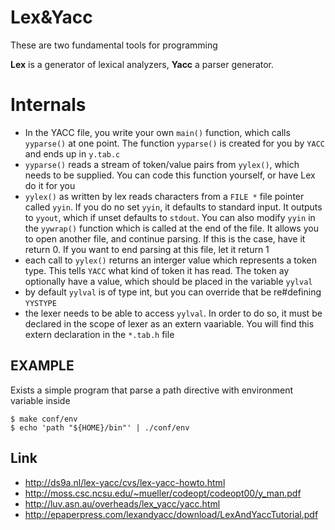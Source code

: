 # Lex&Yacc

These are two fundamental tools for programming

**Lex** is a generator of lexical analyzers, **Yacc** a parser generator.

# Internals

- In the YACC file, you write your own ``main()`` function, which calls ``yyparse()`` at one point.
The function ``yyparse()`` is created for you by ``YACC`` and ends up in ``y.tab.c``
- ``yyparse()`` reads a stream of token/value pairs from ``yylex()``, which needs to be supplied.
You can code this function yourself, or have Lex do it for you
- ``yylex()`` as written by lex reads characters from a ``FILE *`` file pointer called ``yyin``. If you
do no set ``yyin``, it defaults to standard input. It outputs to ``yyout``, which if unset defaults to ``stdout``.
    You can also modify ``yyin`` in the ``yywrap()`` function which is called at the end of the file. It allows
    you to open another file, and continue parsing. If this is the case, have it return 0. If you want to
    end parsing at this file, let it return 1
- each call to ``yylex()`` returns an interger value which represents a token type. This tells ``YACC`` what
kind of token it has read. The token ay optionally have a value, which should be placed in the variable ``yylval``
- by default ``yylval`` is of type int, but you can override that be re#defining ``YYSTYPE``
- the lexer needs to be able to access ``yylval``. In order to do so, it must be declared in the scope
of lexer as an extern vaariable. You will find this extern declaration in the ``*.tab.h`` file

## EXAMPLE

Exists a simple program that parse a path directive with environment variable inside

    $ make conf/env
    $ echo 'path "${HOME}/bin"' | ./conf/env

## Link

 - http://ds9a.nl/lex-yacc/cvs/lex-yacc-howto.html
 - http://moss.csc.ncsu.edu/~mueller/codeopt/codeopt00/y_man.pdf
 - http://luv.asn.au/overheads/lex_yacc/yacc.html
 - http://epaperpress.com/lexandyacc/download/LexAndYaccTutorial.pdf
